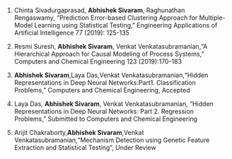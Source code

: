 1. Chinta Sivadurgaprasad, **Abhishek Sivaram**, Raghunathan Rengaswamy, “Prediction Error-based Clustering Approach for Multiple- Model Learning using Statistical Testing," Engineering Applications of Artificial Intelligence 77 (2019): 125-135

2. Resmi Suresh, **Abhishek Sivaram**, Venkat Venkatasubramanian,“A Hierarchical Approach for Causal Modeling of Process Systems,” Computers and Chemical Engineering 123 (2019):170-183

3. **Abhishek Sivaram**,Laya Das,Venkat Venkatasubramanian,“Hidden Representations in Deep Neural Networks:Part1. Classification Problems,” Computers and Chemical Engineering, Accepted

4. Laya Das, **Abhishek Sivaram**, Venkat Venkatasubramanian, “Hidden Representations in Deep Neural Networks: Part 2. Regression Problems,” Submitted to Computers and Chemical Engineering

5. Arijit Chakraborty,**Abhishek Sivaram**,Venkat Venkatasubramanian,“Mechanism Detection using Genetic Feature Extraction and Statistical Testing”, Under Review
